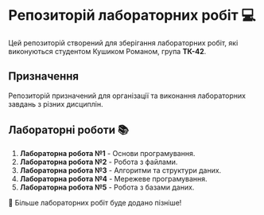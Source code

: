 # Репозиторій лабораторних робіт 💻

Цей репозиторій створений для зберігання лабораторних робіт, які виконуються студентом Кушиком Романом, група **ТК-42**.

## Призначення
Репозиторій призначений для організації та виконання лабораторних завдань з різних дисциплін.

## Лабораторні роботи 📚

1. **Лабораторна робота №1** - Основи програмування.
2. **Лабораторна робота №2** - Робота з файлами.
3. **Лабораторна робота №3** - Алгоритми та структури даних.
4. **Лабораторна робота №4** - Мережеве програмування.
5. **Лабораторна робота №5** - Робота з базами даних. 

🚀 Більше лабораторних робіт буде додано пізніше!
